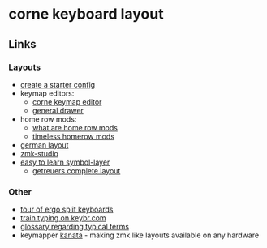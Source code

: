 # corne keyboard layout

## Links

### Layouts

* [create a starter config](https://zmk.dev/docs/user-setup)
* keymap editors:
  * [corne keymap editor](https://nickcoutsos.github.io/keymap-editor/)
  * [general drawer](https://keymap-drawer.streamlit.app/)
* home row mods:
  * [what are home row mods](https://precondition.github.io/home-row-mods)
  * [timeless homerow mods](https://github.com/urob/zmk-config?tab=readme-ov-file#timeless-homerow-mods)
* [german layout](https://www.schrankmonster.de/2021/05/20/my-4-layer-corne-split-keyboard-layout-germany/)
* [zmk-studio](https://github.com/zmkfirmware/zmk-studio)
* [easy to learn symbol-layer](https://getreuer.info/posts/keyboards/symbol-layer/index.html)
  * [getreuers complete layout](https://github.com/getreuer/qmk-keymap)

### Other

* [tour of ergo split keyboards](https://getreuer.info/posts/keyboards/tour/index.html)
* [train typing on keybr.com](https://www.keybr.com/de/index)
* [glossary regarding typical terms](https://getreuer.info/posts/keyboards/glossary/index.html)
* keymapper [kanata](https://github.com/jtroo/kanata) - making zmk like layouts available on any hardware
